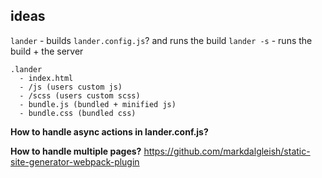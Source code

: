 ## ideas

`lander` - builds `lander.config.js`? and runs the build
`lander -s` - runs the build + the server

```
.lander
  - index.html
  - /js (users custom js)
  - /scss (users custom scss)
  - bundle.js (bundled + minified js)
  - bundle.css (bundled css)
```


**How to handle async actions in lander.conf.js?**


**How to handle multiple pages?**
https://github.com/markdalgleish/static-site-generator-webpack-plugin
